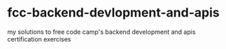 # fcc-backend-devlopment-and-apis
my solutions to free code camp's backend development and apis certification exercises
